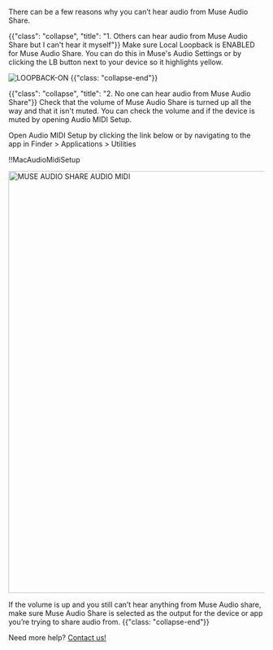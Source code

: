 There can be a few reasons why you can’t hear audio from Muse Audio Share.

{{"class": "collapse", "title": "1. Others can hear audio from Muse Audio Share but I can't hear it myself"}}
Make sure Local Loopback is ENABLED for Muse Audio Share.
You can do this in Muse's Audio Settings or by clicking the LB button next to your device so it highlights yellow.

![LOOPBACK-ON](https://user-images.githubusercontent.com/7818811/152443181-16853f34-46f4-4c49-8c63-b02531be1412.gif)
{{"class: "collapse-end"}}


{{"class": "collapse", "title": "2. No one can hear audio from Muse Audio Share"}}
Check that the volume of Muse Audio Share is turned up all the way and that it isn't muted. You can check the volume and if the device is muted by opening Audio MIDI Setup.

Open Audio MIDI Setup by clicking the link below or by navigating to the app in Finder > Applications > Utilities

!!MacAudioMidiSetup

<img width="830" alt="MUSE AUDIO SHARE AUDIO MIDI" src="https://user-images.githubusercontent.com/7818811/152437390-9baaa2c6-752e-494f-88aa-c7eee138a305.png">

If the volume is up and you still can’t hear anything from Muse Audio share, make sure Muse Audio Share is selected as the output for the device or app you’re trying to share audio from.
{{"class: "collapse-end"}}

Need more help? [Contact us!](https://www.musesessions.co/contact)